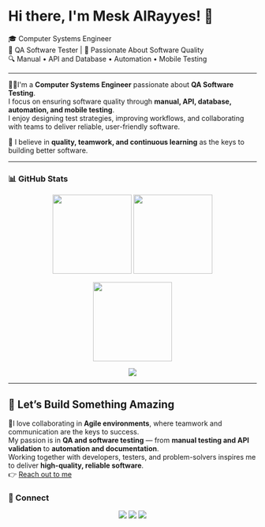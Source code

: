 # Hi there, I'm Mesk AlRayyes! 👋  
🎓 Computer Systems Engineer  
🧪 QA Software Tester | 🚀 Passionate About Software Quality  
🔍 Manual • API and Database • Automation • Mobile Testing  

---

👨‍💻I'm a **Computer Systems Engineer** passionate about **QA Software Testing**.  
I focus on ensuring software quality through **manual, API, database, automation, and mobile testing**.  
I enjoy designing test strategies, improving workflows, and collaborating with teams to deliver reliable, user-friendly software.  
  
  
🌟 I believe in **quality, teamwork, and continuous learning** as the keys to building better software.  

---

### 📊 GitHub Stats
<p align="center">
  <img src="https://github-readme-stats.vercel.app/api?username=MeskRayyes&show_icons=true&theme=radical" height="160" />
  <img src="https://github-readme-stats.vercel.app/api/top-langs/?username=MeskRayyes&layout=compact&langs_count=8&theme=radical" height="160" />
</p>

<p align="center">
  <img src="https://github-readme-streak-stats.herokuapp.com/?user=MeskRayyes&theme=radical" height="160" />
</p>

<p align="center">
  <img src="https://github-readme-activity-graph.vercel.app/graph?username=MeskRayyes&radius=8&theme=radical" />
</p>


---
## 💬 Let’s Build Something Amazing
🚀I love collaborating in **Agile environments**, where teamwork and communication are the keys to success.  
My passion is in **QA and software testing** — from **manual testing and API validation** to **automation and documentation**.  
Working together with developers, testers, and problem-solvers inspires me to deliver **high-quality, reliable software**.   
👉 [Reach out to me](mailto:miskrayyes2002@gmail.com)  

### 🤝 Connect
<p align="center">
  <a href="mailto:miskrayyes2002@gmail.com"><img src="https://img.shields.io/badge/Email-D14836?style=for-the-badge&logo=gmail&logoColor=white" /></a>
  <a href="www.linkedin.com/in/meskrayyes"><img src="https://img.shields.io/badge/LinkedIn-0A66C2?style=for-the-badge&logo=linkedin&logoColor=white" /></a>
  <a href="https://github.com/MeskRayyes"><img src="https://img.shields.io/badge/GitHub-181717?style=for-the-badge&logo=github&logoColor=white" /></a>
</p>


